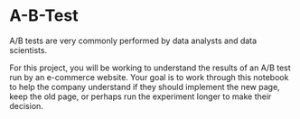 # A-B-Test
A/B tests are very commonly performed by data analysts and data scientists. 

For this project, you will be working to understand the results of an A/B test run by an e-commerce website.
Your goal is to work through this notebook to help the company understand if they should implement the new page, 
keep the old page, or perhaps run the experiment longer to make their decision.

